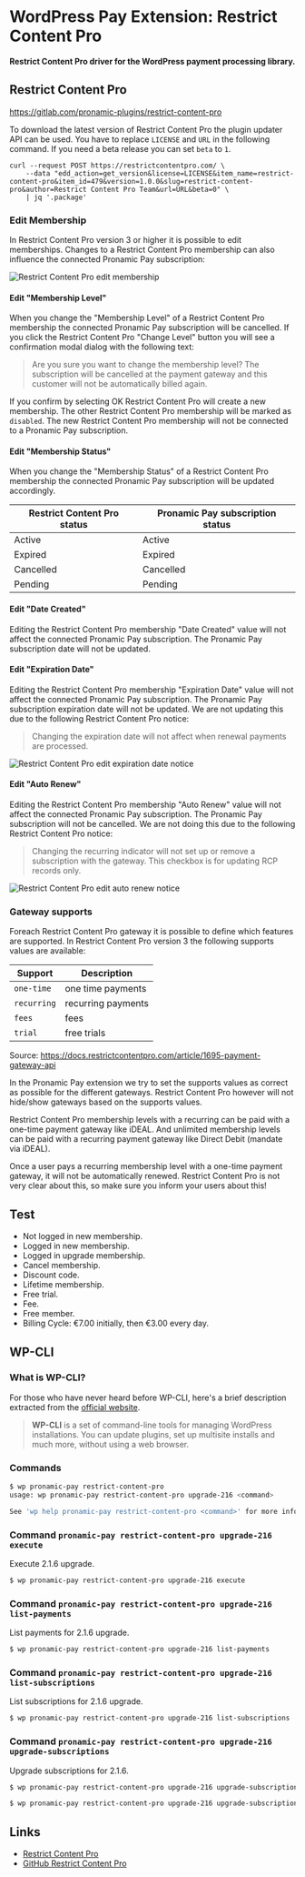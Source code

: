 # WordPress Pay Extension: Restrict Content Pro

**Restrict Content Pro driver for the WordPress payment processing library.**

## Restrict Content Pro

https://gitlab.com/pronamic-plugins/restrict-content-pro

To download the latest version of Restrict Content Pro the plugin updater API can be used.
You have to replace `LICENSE` and `URL` in the following command. If you need a beta
release you can set `beta` to `1`.

```
curl --request POST https://restrictcontentpro.com/ \
    --data "edd_action=get_version&license=LICENSE&item_name=restrict-content-pro&item_id=479&version=1.0.0&slug=restrict-content-pro&author=Restrict Content Pro Team&url=URL&beta=0" \
    | jq '.package'
```

### Edit Membership

In Restrict Content Pro version 3 or higher it is possible to edit memberships.
Changes to a Restrict Content Pro membership can also influence the connected
Pronamic Pay subscription:

![Restrict Content Pro edit membership](documentation/restrict-content-pro-3-edit-membership.png)

#### Edit "Membership Level"

When you change the "Membership Level" of a Restrict Content Pro membership the
connected Pronamic Pay subscription will be cancelled. If you click the 
Restrict Content Pro "Change Level" button you will see a confirmation modal
dialog with the following text:

> Are you sure you want to change the membership level? The subscription will be cancelled at the payment gateway and this customer will not be automatically billed again. 

If you confirm by selecting OK Restrict Content Pro will create a new membership.
The other Restrict Content Pro membership will be marked as `disabled`. The new
Restrict Content Pro membership will not be connected to a Pronamic Pay subscription.

#### Edit "Membership Status"

When you change the "Membership Status" of a Restrict Content Pro membership the
connected Pronamic Pay subscription will be updated accordingly.

| Restrict Content Pro status | Pronamic Pay subscription status |
| --------------------------- | -------------------------------- |
| Active                      | Active                           |
| Expired                     | Expired                          |
| Cancelled                   | Cancelled                        |
| Pending                     | Pending                          |

#### Edit "Date Created"

Editing the Restrict Content Pro membership "Date Created" value will not affect
the connected Pronamic Pay subscription. The Pronamic Pay subscription date will
not be updated.

#### Edit "Expiration Date"

Editing the Restrict Content Pro membership "Expiration Date" value will not affect
the connected Pronamic Pay subscription. The Pronamic Pay subscription expiration
date will not be updated. We are not updating this due to the following
Restrict Content Pro notice:

> Changing the expiration date will not affect when renewal payments are processed.

![Restrict Content Pro edit expiration date notice](documentation/restrict-content-pro-3-edit-expiration-date-notice.png)

#### Edit "Auto Renew"

Editing the Restrict Content Pro membership "Auto Renew" value will not affect
the connected Pronamic Pay subscription. The Pronamic Pay subscription will not
be cancelled. We are not doing this due to the following Restrict Content Pro notice:

> Changing the recurring indicator will not set up or remove a subscription with the gateway. This checkbox is for updating RCP records only.

![Restrict Content Pro edit auto renew notice](documentation/restrict-content-pro-3-edit-auto-renew-notice.png)

### Gateway supports

Foreach Restrict Content Pro gateway it is possible to define which features are supported.
In Restrict Content Pro version 3 the following supports values are available:

| Support     | Description        |
| ----------- | ------------------ |
| `one-time`  | one time payments  |
| `recurring` | recurring payments |
| `fees`      | fees               |
| `trial`     | free trials        |

Source: https://docs.restrictcontentpro.com/article/1695-payment-gateway-api

In the Pronamic Pay extension we try to set the supports values as correct as possible
for the different gateways. Restrict Content Pro however will not hide/show gateways 
based on the supports values.

Restrict Content Pro membership levels with a recurring can be paid with a
one-time payment gateway like iDEAL. And unlimited membership levels can 
be paid with a recurring payment gateway like Direct Debit (mandate via iDEAL).

Once a user pays a recurring membership level with a one-time payment gateway, 
it will not be automatically renewed. Restrict Content Pro is not very clear 
about this, so make sure you inform your users about this!

## Test

*	Not logged in new membership.
*	Logged in new membership.
*	Logged in upgrade membership.
*	Cancel membership.
*	Discount code.
*	Lifetime membership.
*	Free trial.
*	Fee.
*	Free member.
*	Billing Cycle:	€7.00 initially, then €3.00 every day.

## WP-CLI

### What is WP-CLI?

For those who have never heard before WP-CLI, here's a brief description extracted from the [official website](https://wp-cli.org/).

> **WP-CLI** is a set of command-line tools for managing WordPress installations. You can update plugins, set up multisite installs and much more, without using a web browser.

### Commands

```bash
$ wp pronamic-pay restrict-content-pro
usage: wp pronamic-pay restrict-content-pro upgrade-216 <command>

See 'wp help pronamic-pay restrict-content-pro <command>' for more information on a specific command.
```

### Command `pronamic-pay restrict-content-pro upgrade-216 execute`

Execute 2.1.6 upgrade.

```bash
$ wp pronamic-pay restrict-content-pro upgrade-216 execute
```

### Command `pronamic-pay restrict-content-pro upgrade-216 list-payments`

List payments for 2.1.6 upgrade.

```bash
$ wp pronamic-pay restrict-content-pro upgrade-216 list-payments
```

### Command `pronamic-pay restrict-content-pro upgrade-216 list-subscriptions`

List subscriptions for 2.1.6 upgrade.

```bash
$ wp pronamic-pay restrict-content-pro upgrade-216 list-subscriptions
```

### Command `pronamic-pay restrict-content-pro upgrade-216 upgrade-subscriptions`

Upgrade subscriptions for 2.1.6.

```bash
$ wp pronamic-pay restrict-content-pro upgrade-216 upgrade-subscriptions
```

```bash
$ wp pronamic-pay restrict-content-pro upgrade-216 upgrade-subscriptions --skip-no-match=true --reactivate=true --dry-run=false
```

## Links

- [Restrict Content Pro](https://restrictcontentpro.com/)
- [GitHub Restrict Content Pro](https://github.com/restrictcontentpro/restrict-content-pro)
